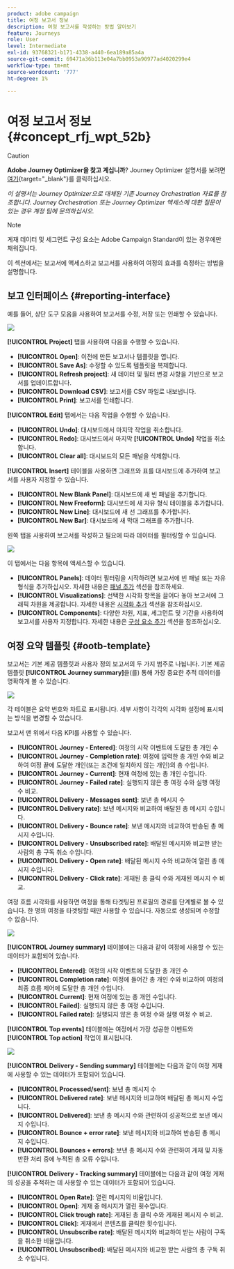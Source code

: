 ```yaml
---
product: adobe campaign
title: 여정 보고서 정보
description: 여정 보고서를 작성하는 방법 알아보기
feature: Journeys
role: User
level: Intermediate
exl-id: 93768321-b171-4338-a440-6ea189a85a4a
source-git-commit: 69471a36b113e04a7bb0953a90977ad4020299e4
workflow-type: tm+mt
source-wordcount: '777'
ht-degree: 1%

---
```


# 여정 보고서 정보 {#concept_rfj_wpt_52b}


>[!CAUTION]
>
>**Adobe Journey Optimizer을 찾고 계십니까**? Journey Optimizer 설명서를 보려면 [여기](https://experienceleague.adobe.com/ko/docs/journey-optimizer/using/ajo-home){target="_blank"}를 클릭하십시오.
>
>
>_이 설명서는 Journey Optimizer으로 대체된 기존 Journey Orchestration 자료를 참조합니다. Journey Orchestration 또는 Journey Optimizer 액세스에 대한 질문이 있는 경우 계정 팀에 문의하십시오._



>[!NOTE]
>
>게재 데이터 및 세그먼트 구성 요소는 Adobe Campaign Standard이 있는 경우에만 채워집니다.

이 섹션에서는 보고서에 액세스하고 보고서를 사용하여 여정의 효과를 측정하는 방법을 설명합니다.

## 보고 인터페이스 {#reporting-interface}

예를 들어, 상단 도구 모음을 사용하여 보고서를 수정, 저장 또는 인쇄할 수 있습니다.

![](../assets/dynamic_report_toolbar.png)

**[!UICONTROL Project]** 탭을 사용하여 다음을 수행할 수 있습니다.

* **[!UICONTROL Open]**: 이전에 만든 보고서나 템플릿을 엽니다.
* **[!UICONTROL Save As]**: 수정할 수 있도록 템플릿을 복제합니다.
* **[!UICONTROL Refresh project]**: 새 데이터 및 필터 변경 사항을 기반으로 보고서를 업데이트합니다.
* **[!UICONTROL Download CSV]**: 보고서를 CSV 파일로 내보냅니다.
* **[!UICONTROL Print]**: 보고서를 인쇄합니다.

**[!UICONTROL Edit]** 탭에서는 다음 작업을 수행할 수 있습니다.

* **[!UICONTROL Undo]**: 대시보드에서 마지막 작업을 취소합니다.
* **[!UICONTROL Redo]**: 대시보드에서 마지막 **[!UICONTROL Undo]** 작업을 취소합니다.
* **[!UICONTROL Clear all]**: 대시보드의 모든 패널을 삭제합니다.

**[!UICONTROL Insert]** 테이블을 사용하면 그래프와 표를 대시보드에 추가하여 보고서를 사용자 지정할 수 있습니다.

* **[!UICONTROL New Blank Panel]**: 대시보드에 새 빈 패널을 추가합니다.
* **[!UICONTROL New Freeform]**: 대시보드에 새 자유 형식 테이블을 추가합니다.
* **[!UICONTROL New Line]**: 대시보드에 새 선 그래프를 추가합니다.
* **[!UICONTROL New Bar]**: 대시보드에 새 막대 그래프를 추가합니다.

왼쪽 탭을 사용하여 보고서를 작성하고 필요에 따라 데이터를 필터링할 수 있습니다.

![](../assets/dynamic_report_interface.png)

이 탭에서는 다음 항목에 액세스할 수 있습니다.

* **[!UICONTROL Panels]**: 데이터 필터링을 시작하려면 보고서에 빈 패널 또는 자유 형식을 추가하십시오. 자세한 내용은 [패널 추가](../reporting/creating-your-journey-reports.md#adding-panels) 섹션을 참조하세요.
* **[!UICONTROL Visualizations]**: 선택한 시각화 항목을 끌어다 놓아 보고서에 그래픽 차원을 제공합니다. 자세한 내용은 [시각화 추가](../reporting/creating-your-journey-reports.md#adding-visualizations) 섹션을 참조하십시오.
* **[!UICONTROL Components]**: 다양한 차원, 지표, 세그먼트 및 기간을 사용하여 보고서를 사용자 지정합니다. 자세한 내용은 [구성 요소 추가](../reporting/creating-your-journey-reports.md#adding-components) 섹션을 참조하십시오.

## 여정 요약 템플릿 {#ootb-template}

보고서는 기본 제공 템플릿과 사용자 정의 보고서의 두 가지 범주로 나뉩니다.
기본 제공 템플릿 **[!UICONTROL Journey summary]**&#x200B;을(를) 통해 가장 중요한 추적 데이터를 명확하게 볼 수 있습니다.

![](../assets/dynamic_report_journey_8.png)

각 테이블은 요약 번호와 차트로 표시됩니다. 세부 사항이 각각의 시각화 설정에 표시되는 방식을 변경할 수 있습니다.

보고서 맨 위에서 다음 KPI를 사용할 수 있습니다.

* **[!UICONTROL Journey - Entered]**: 여정의 시작 이벤트에 도달한 총 개인 수
* **[!UICONTROL Journey - Completion rate]**: 여정에 입력한 총 개인 수와 비교하여 여정 끝에 도달한 개인(또는 조건에 일치하지 않는 개인)의 총 수입니다.
* **[!UICONTROL Journey - Current]**: 현재 여정에 있는 총 개인 수입니다.
* **[!UICONTROL Journey - Failed rate]**: 실행되지 않은 총 여정 수와 실행 여정 수 비교.
* **[!UICONTROL Delivery - Messages sent]**: 보낸 총 메시지 수
* **[!UICONTROL Delivery rate]**: 보낸 메시지와 비교하여 배달된 총 메시지 수입니다.
* **[!UICONTROL Delivery - Bounce rate]**: 보낸 메시지와 비교하여 반송된 총 메시지 수입니다.
* **[!UICONTROL Delivery - Unsubscribed rate]**: 배달된 메시지와 비교한 받는 사람의 총 구독 취소 수입니다.
* **[!UICONTROL Delivery - Open rate]**: 배달된 메시지 수와 비교하여 열린 총 메시지 수입니다.
* **[!UICONTROL Delivery - Click rate]**: 게재된 총 클릭 수와 게재된 메시지 수 비교.

여정 흐름 시각화를 사용하면 여정을 통해 타겟팅된 프로필의 경로를 단계별로 볼 수 있습니다. 한 명의 여정을 타겟팅할 때만 사용할 수 있습니다. 자동으로 생성되며 수정할 수 없습니다.

![](../assets/dynamic_report_journey_10.png)

**[!UICONTROL Journey summary]** 테이블에는 다음과 같이 여정에 사용할 수 있는 데이터가 포함되어 있습니다.

* **[!UICONTROL Entered]**: 여정의 시작 이벤트에 도달한 총 개인 수
* **[!UICONTROL Completion rate]**: 여정에 들어간 총 개인 수와 비교하여 여정의 최종 흐름 제어에 도달한 총 개인 수입니다.
* **[!UICONTROL Current]**: 현재 여정에 있는 총 개인 수입니다.
* **[!UICONTROL Failed]**: 실행되지 않은 총 여정 수입니다.
* **[!UICONTROL Failed rate]**: 실행되지 않은 총 여정 수와 실행 여정 수 비교.

**[!UICONTROL Top events]** 테이블에는 여정에서 가장 성공한 이벤트와 **[!UICONTROL Top action]** 작업이 표시됩니다.

![](../assets/dynamic_report_journey_11.png)

**[!UICONTROL Delivery - Sending summary]** 테이블에는 다음과 같이 여정 게재에 사용할 수 있는 데이터가 포함되어 있습니다.

* **[!UICONTROL Processed/sent]**: 보낸 총 메시지 수
* **[!UICONTROL Delivered rate]**: 보낸 메시지와 비교하여 배달된 총 메시지 수입니다.
* **[!UICONTROL Delivered]**: 보낸 총 메시지 수와 관련하여 성공적으로 보낸 메시지 수입니다.
* **[!UICONTROL Bounce + error rate]**: 보낸 메시지와 비교하여 반송된 총 메시지 수입니다.
* **[!UICONTROL Bounces + errors]**: 보낸 총 메시지 수와 관련하여 게재 및 자동 반환 처리 중에 누적된 총 오류 수입니다.

**[!UICONTROL Delivery - Tracking summary]** 테이블에는 다음과 같이 여정 게재의 성공을 추적하는 데 사용할 수 있는 데이터가 포함되어 있습니다.

* **[!UICONTROL Open Rate]**: 열린 메시지의 비율입니다.
* **[!UICONTROL Open]**: 게재 중 메시지가 열린 횟수입니다.
* **[!UICONTROL Click trough rate]**: 게재된 총 클릭 수와 게재된 메시지 수 비교.
* **[!UICONTROL Click]**: 게재에서 콘텐츠를 클릭한 횟수입니다.
* **[!UICONTROL Unsubscribe rate]**: 배달된 메시지와 비교하여 받는 사람이 구독을 취소한 비율입니다.
* **[!UICONTROL Unsubscribed]**: 배달된 메시지와 비교한 받는 사람의 총 구독 취소 수입니다.
